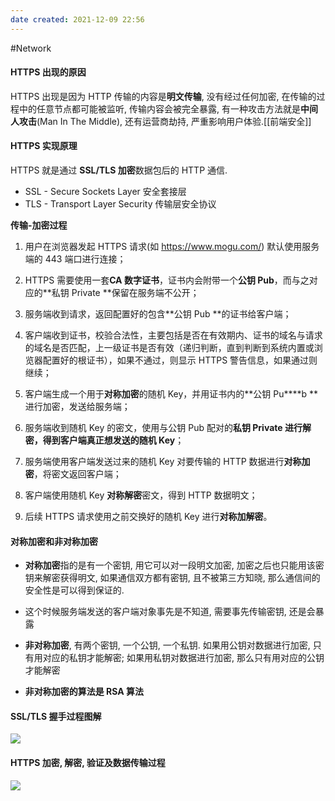 ```yaml
---
date created: 2021-12-09 22:56
---
```


#Network

#### HTTPS 出现的原因

HTTPS 出现是因为 HTTP 传输的内容是**明文传输**, 没有经过任何加密, 在传输的过程中的任意节点都可能被监听, 传输内容会被完全暴露, 有一种攻击方法就是**中间人攻击**(Man In The Middle), 还有运营商劫持, 严重影响用户体验.[[前端安全]]

#### HTTPS 实现原理

HTTPS 就是通过 **SSL/TLS 加密**数据包后的 HTTP 通信.

- SSL - Secure Sockets Layer 安全套接层
- TLS - Transport Layer Security 传输层安全协议

**传输-加密过程**

1. 用户在浏览器发起 HTTPS 请求(如 <https://www.mogu.com/>) 默认使用服务端的 443 端口进行连接；

2. HTTPS 需要使用一套**CA 数字证书**，证书内会附带一个**公钥 Pub**，而与之对应的**私钥 Private **保留在服务端不公开；

3. 服务端收到请求，返回配置好的包含**公钥 Pub **的证书给客户端；

4. 客户端收到证书，校验合法性，主要包括是否在有效期内、证书的域名与请求的域名是否匹配，上一级证书是否有效（递归判断，直到判断到系统内置或浏览器配置好的根证书），如果不通过，则显示 HTTPS 警告信息，如果通过则继续；

5. 客户端生成一个用于**对称加密**的随机 Key，并用证书内的**公钥 Pu****b **进行加密，发送给服务端；

6. 服务端收到随机 Key 的密文，使用与公钥 Pub 配对的**私钥 Private **进行解密，得到客户端真正想发送的**随机 Key**；

7. 服务端使用客户端发送过来的随机 Key 对要传输的 HTTP 数据进行**对称加密**，将密文返回客户端；

8. 客户端使用随机 Key **对称解密**密文，得到 HTTP 数据明文；

9. 后续 HTTPS 请求使用之前交换好的随机 Key 进行**对称加解密**。

#### 对称加密和非对称加密

- **对称加密**指的是有一个密钥, 用它可以对一段明文加密, 加密之后也只能用该密钥来解密获得明文, 如果通信双方都有密钥, 且不被第三方知晓, 那么通信间的安全性是可以得到保证的.

- 这个时候服务端发送的客户端对象事先是不知道, 需要事先传输密钥, 还是会暴露

- **非对称加密**, 有两个密钥, 一个公钥, 一个私钥. 如果用公钥对数据进行加密, 只有用对应的私钥才能解密; 如果用私钥对数据进行加密, 那么只有用对应的公钥才能解密

- **非对称加密的算法是 RSA 算法**

#### SSL/TLS 握手过程图解

![](https://cdn.nlark.com/yuque/0/2021/png/223223/1630652479947-3e73fe87-a112-4e70-8c61-5331dff44b6b.png)

#### HTTPS 加密, 解密, 验证及数据传输过程

![](https://cdn.nlark.com/yuque/0/2021/png/223223/1630653708853-4692aad1-418a-40e8-afe7-28d165b55bff.png)

